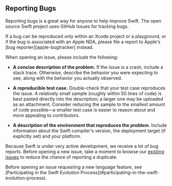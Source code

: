 ## Reporting Bugs

Reporting bugs is a great way for anyone to help improve Swift. The open source Swift project uses GitHub Issues for tracking bugs.

<div class="info" markdown="1">
If a bug can be reproduced only within an Xcode project or a playground,
or if the bug is associated with an Apple NDA,
please file a report to Apple's [bug reporter][apple-bugtracker] instead.
</div>

When opening an issue, please include the following:

- **A concise description of the problem.**
  If the issue is a crash, include a stack trace. Otherwise, describe the behavior you were expecting to see, along with the behavior you actually observed.

- **A reproducible test case.**
  Double-check that your test case reproduces the issue. A relatively small sample (roughly within 50 lines of code) is best pasted directly into the description; a larger one may be uploaded as an attachment. Consider reducing the sample to the smallest amount of code possible—a smaller test case is easier to reason about and more appealing to сontributors.

- **A description of the environment that reproduces the problem.**
  Include information about the Swift compiler's version, the deployment target (if explicitly set) and your platform.

Because Swift is under very active development, we receive a lot of bug reports. Before opening a new issue, take a moment to browse our [existing issues](https://github.com/apple/swift/issues) to reduce the chance of reporting a duplicate.

<div class="warning" markdown="1">
Before opening an issue requesting a new language feature, see [Participating in the Swift Evolution Process](#participating-in-the-swift-evolution-process).
</div>

[bugtracker]: http://github.com/apple/swift/issues
[apple-bugtracker]: https://bugreport.apple.com
[evolution-repo]: https://github.com/apple/swift-evolution "Link to the Swift evolution repository on GitHub"
